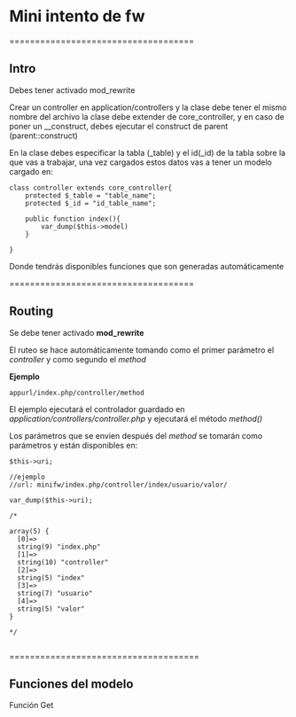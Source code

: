 # Mini intento de fw

====================================

## Intro

Debes tener activado mod_rewrite

Crear un controller en application/controllers y la clase debe tener el mismo nombre del archivo
la clase debe extender de core_controller, y en caso de poner un __construct, debes ejecutar el construct de parent (parent::construct)

En la clase debes especificar la tabla (_table) y el id(_id) de la tabla sobre la que vas a trabajar, una vez cargados estos datos vas a tener un modelo cargado en:

```
class controller extends core_controller{
    protected $_table = "table_name";
    protected $_id = "id_table_name";

    public function index(){
        var_dump($this->model)
    }

}

```

Donde tendrás disponibles funciones que son generadas automáticamente

====================================

## Routing

Se debe tener activado **mod_rewrite**

El ruteo se hace automáticamente tomando como el primer parámetro el *controller* y como segundo el *method*

**Ejemplo**
```
appurl/index.php/controller/method
```

El ejemplo ejecutará el controlador guardado en *application/controllers/controller.php* y ejecutará el método *method()*

Los parámetros que se envien después del *method* se tomarán como parámetros y están disponibles en:

```
$this->uri;

//ejemplo
//url: minifw/index.php/controller/index/usuario/valor/

var_dump($this->uri);

/*

array(5) {
  [0]=>
  string(9) "index.php"
  [1]=>
  string(10) "controller"
  [2]=>
  string(5) "index"
  [3]=>
  string(7) "usuario"
  [4]=>
  string(5) "valor"
}

*/


```


=====================================

## Funciones del modelo

Función Get


